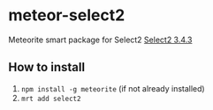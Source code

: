 meteor-select2
===================

Meteorite smart package for Select2
[Select2 3.4.3](http://ivaynberg.github.io/select2/)

## How to install
1. `npm install -g meteorite` (if not already installed)
2. `mrt add select2`
